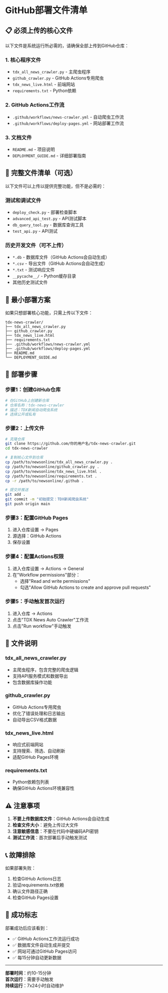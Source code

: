 # GitHub部署文件清单

## 📋 必须上传的核心文件

以下文件是系统运行所必需的，请确保全部上传到GitHub仓库：

### 1. 核心程序文件
- `tdx_all_news_crawler.py` - 主爬虫程序
- `github_crawler.py` - GitHub Actions专用爬虫
- `tdx_news_live.html` - 前端网站
- `requirements.txt` - Python依赖

### 2. GitHub Actions工作流
- `.github/workflows/news-crawler.yml` - 自动爬虫工作流
- `.github/workflows/deploy-pages.yml` - 网站部署工作流

### 3. 文档文件
- `README.md` - 项目说明
- `DEPLOYMENT_GUIDE.md` - 详细部署指南

## 📁 完整文件清单（可选）

以下文件可以上传以提供完整功能，但不是必需的：

### 测试和调试文件
- `deploy_check.py` - 部署检查脚本
- `advanced_api_test.py` - API测试脚本
- `db_query_tool.py` - 数据库查询工具
- `test_api.py` - API测试

### 历史开发文件（可不上传）
- `*.db` - 数据库文件（GitHub Actions会自动生成）
- `*.csv` - 导出文件（GitHub Actions会自动生成）
- `*.txt` - 测试响应文件
- `__pycache__/` - Python缓存目录
- 其他历史测试文件

## 🚀 最小部署方案

如果只想部署核心功能，只需上传以下文件：

```
tdx-news-crawler/
├── tdx_all_news_crawler.py
├── github_crawler.py
├── tdx_news_live.html
├── requirements.txt
├── .github/workflows/news-crawler.yml
├── .github/workflows/deploy-pages.yml
├── README.md
└── DEPLOYMENT_GUIDE.md
```

## 📝 部署步骤

### 步骤1：创建GitHub仓库
```bash
# 在GitHub上创建新仓库
# 仓库名称：tdx-news-crawler
# 描述：TDX新闻自动爬虫系统
# 选择公开或私有
```

### 步骤2：上传文件
```bash
# 克隆仓库
git clone https://github.com/你的用户名/tdx-news-crawler.git
cd tdx-news-crawler

# 复制核心文件到仓库
cp /path/to/newsonline/tdx_all_news_crawler.py .
cp /path/to/newsonline/github_crawler.py .
cp /path/to/newsonline/tdx_news_live.html .
cp /path/to/newsonline/requirements.txt .
cp -r /path/to/newsonline/.github .

# 提交并推送
git add .
git commit -m "初始提交：TDX新闻爬虫系统"
git push origin main
```

### 步骤3：配置GitHub Pages
1. 进入仓库设置 → Pages
2. 源选择：GitHub Actions
3. 保存设置

### 步骤4：配置Actions权限
1. 进入仓库设置 → Actions → General
2. 在"Workflow permissions"部分：
   - 选择"Read and write permissions"
   - 勾选"Allow GitHub Actions to create and approve pull requests"

### 步骤5：手动触发首次运行
1. 进入仓库 → Actions
2. 点击"TDX News Auto Crawler"工作流
3. 点击"Run workflow"手动触发

## 🔧 文件说明

### tdx_all_news_crawler.py
- 主爬虫程序，包含完整的爬虫逻辑
- 支持API服务模式和数据导出
- 包含数据库操作功能

### github_crawler.py
- GitHub Actions专用爬虫
- 优化了错误处理和日志输出
- 自动导出CSV格式数据

### tdx_news_live.html
- 响应式前端网站
- 支持搜索、筛选、自动刷新
- 适配GitHub Pages环境

### requirements.txt
- Python依赖包列表
- 确保GitHub Actions环境兼容性

## ⚠️ 注意事项

1. **不要上传数据库文件**：GitHub Actions会自动生成
2. **检查文件大小**：避免上传过大文件
3. **注意敏感信息**：不要在代码中硬编码API密钥
4. **测试工作流**：首次部署后手动触发测试

## 📞 故障排除

如果部署失败：
1. 检查GitHub Actions日志
2. 验证requirements.txt依赖
3. 确认文件路径正确
4. 检查GitHub Pages设置

## 🎯 成功标志

部署成功后应该看到：
- ✅ GitHub Actions工作流运行成功
- ✅ 数据库文件自动生成并提交
- ✅ 网站可通过GitHub Pages访问
- ✅ 每15分钟自动更新数据

---

**部署时间**：约10-15分钟  
**首次运行**：需要手动触发  
**持续运行**：7x24小时自动维护